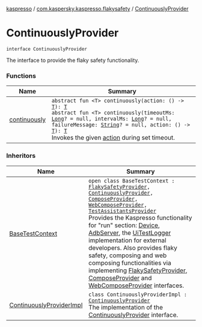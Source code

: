 [kaspresso](../../index.md) / [com.kaspersky.kaspresso.flakysafety](../index.md) / [ContinuouslyProvider](./index.md)

# ContinuouslyProvider

`interface ContinuouslyProvider`

The interface to provide the flaky safety functionality.

### Functions

| Name | Summary |
|---|---|
| [continuously](continuously.md) | `abstract fun <T> continuously(action: () -> `[`T`](continuously.md#T)`): `[`T`](continuously.md#T)<br>`abstract fun <T> continuously(timeoutMs: `[`Long`](https://kotlinlang.org/api/latest/jvm/stdlib/kotlin/-long/index.html)`? = null, intervalMs: `[`Long`](https://kotlinlang.org/api/latest/jvm/stdlib/kotlin/-long/index.html)`? = null, failureMessage: `[`String`](https://kotlinlang.org/api/latest/jvm/stdlib/kotlin/-string/index.html)`? = null, action: () -> `[`T`](continuously.md#T)`): `[`T`](continuously.md#T)<br>Invokes the given [action](continuously.md#com.kaspersky.kaspresso.flakysafety.ContinuouslyProvider$continuously(kotlin.Function0((com.kaspersky.kaspresso.flakysafety.ContinuouslyProvider.continuously.T)))/action) during set timeout. |

### Inheritors

| Name | Summary |
|---|---|
| [BaseTestContext](../../com.kaspersky.kaspresso.testcases.core.testcontext/-base-test-context.md) | `open class BaseTestContext : `[`FlakySafetyProvider`](../-flaky-safety-provider/index.md)`, `[`ContinuouslyProvider`](./index.md)`, `[`ComposeProvider`](../../com.kaspersky.kaspresso.compose/-compose-provider/index.md)`, `[`WebComposeProvider`](../../com.kaspersky.kaspresso.compose/-web-compose-provider/index.md)`, `[`TestAssistantsProvider`](../../com.kaspersky.kaspresso.testcases.core.testassistants/-test-assistants-provider/index.md)<br>Provides the Kaspresso functionality for "run" section: [Device](../../com.kaspersky.kaspresso.device/-device/index.md), [AdbServer](../../com.kaspersky.kaspresso.device.server/-adb-server/index.md), the [UiTestLogger](../../com.kaspersky.kaspresso.logger/-ui-test-logger.md) implementation for external developers. Also provides flaky safety, composing and web composing functionalities via implementing [FlakySafetyProvider](../-flaky-safety-provider/index.md), [ComposeProvider](../../com.kaspersky.kaspresso.compose/-compose-provider/index.md) and [WebComposeProvider](../../com.kaspersky.kaspresso.compose/-web-compose-provider/index.md) interfaces. |
| [ContinuouslyProviderImpl](../-continuously-provider-impl/index.md) | `class ContinuouslyProviderImpl : `[`ContinuouslyProvider`](./index.md)<br>The implementation of the [ContinuouslyProvider](./index.md) interface. |
